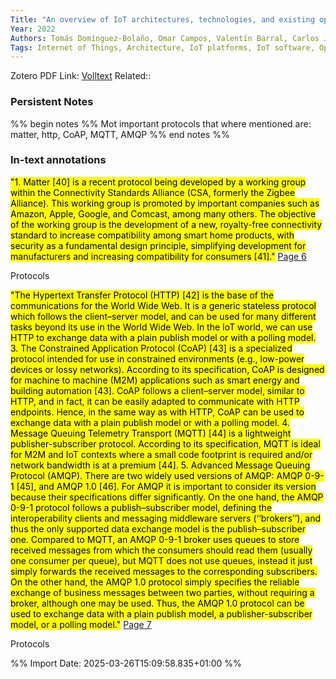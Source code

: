 ```yaml
---
Title: "An overview of IoT architectures, technologies, and existing open-source projects" 
Year: 2022 
Authors: Tomás Domínguez-Bolaño, Omar Campos, Valentín Barral, Carlos J. Escudero, José A. García-Naya 
Tags: Internet of Things, Architecture, IoT platforms, IoT software, Open-source
---
```

Zotero PDF Link: [Volltext](zotero://select/library/items/FULCESCK) 
Related::  

### Persistent Notes 
%% begin notes %% 
Mot important protocols that where mentioned are: matter, http, CoAP, MQTT, AMQP
 %% end notes %% 

### In-text annotations 

 <mark class="hltr-yellow">"1. Matter [40] is a recent protocol being developed by a working group within the Connectivity Standards Alliance (CSA, formerly the Zigbee Alliance). This working group is promoted by important companies such as Amazon, Apple, Google, and Comcast, among many others. The objective of the working group is the development of a new, royalty-free connectivity standard to increase compatibility among smart home products, with security as a fundamental design principle, simplifying development for manufacturers and increasing compatibility for consumers [41]."</mark> [Page 6](zotero://open-pdf/library/items/FULCESCK?page=6&annotation=Q5NYL9ET) 
 
 
Protocols 
 
 <mark class="hltr-yellow">"The Hypertext Transfer Protocol (HTTP) [42] is the base of the communications for the World Wide Web. It is a generic stateless protocol which follows the client–server model, and can be used for many different tasks beyond its use in the World Wide Web. In the IoT world, we can use HTTP to exchange data with a plain publish model or with a polling model. 3. The Constrained Application Protocol (CoAP) [43] is a specialized protocol intended for use in constrained environments (e.g., low-power devices or lossy networks). According to its specification, CoAP is designed for machine to machine (M2M) applications such as smart energy and building automation [43]. CoAP follows a client–server model, similar to HTTP, and in fact, it can be easily adapted to communicate with HTTP endpoints. Hence, in the same way as with HTTP, CoAP can be used to exchange data with a plain publish model or with a polling model. 4. Message Queuing Telemetry Transport (MQTT) [44] is a lightweight publisher-subscriber protocol. According to its specification, MQTT is ideal for M2M and IoT contexts where a small code footprint is required and/or network bandwidth is at a premium [44]. 5. Advanced Message Queuing Protocol (AMQP). There are two widely used versions of AMQP: AMQP 0-9-1 [45], and AMQP 1.0 [46]. For AMQP it is important to consider its version because their specifications differ significantly. On the one hand, the AMQP 0-9-1 protocol follows a publish–subscriber model, defining the interoperability clients and messaging middleware servers (‘‘brokers’’), and thus the only supported data exchange model is the publish–subscriber one. Compared to MQTT, an AMQP 0-9-1 broker uses queues to store received messages from which the consumers should read them (usually one consumer per queue), but MQTT does not use queues, instead it just simply forwards the received messages to the corresponding subscribers. On the other hand, the AMQP 1.0 protocol simply specifies the reliable exchange of business messages between two parties, without requiring a broker, although one may be used. Thus, the AMQP 1.0 protocol can be used to exchange data with a plain publish model, a publisher-subscriber model, or a polling model."</mark> [Page 7](zotero://open-pdf/library/items/FULCESCK?page=7&annotation=CSWZ252P) 
 
 
Protocols 
 


%% Import Date: 2025-03-26T15:09:58.835+01:00 %%
